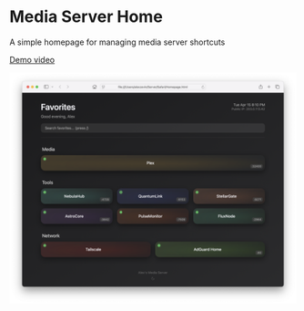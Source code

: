 # Media Server Home

A simple homepage for managing media server shortcuts

[Demo video](https://youtu.be/arBK-m5k6sc)

![Meda Server Home](https://github.com/alexzevin/Media-Server-Home/blob/main/demo/screenshot.png)
